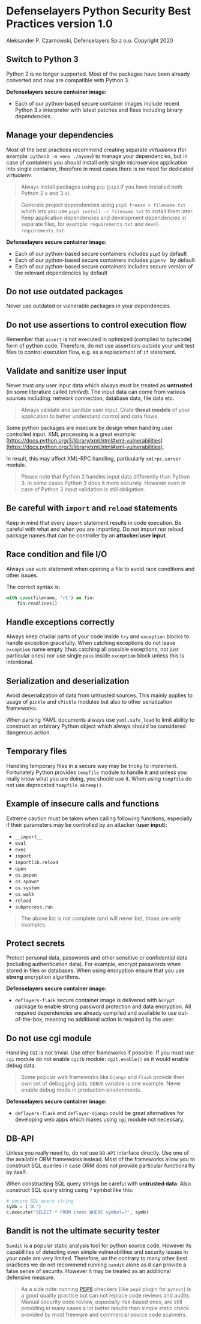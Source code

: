 # Defenselayers Python Security Best Practices version 1.0
Aleksander P. Czarnowski, Defenselayers Sp z o.o.
Copyright 2020

## Switch to Python 3
Python 2 is no longer supported. Most of the packages have been already converted and now are compatible with Python 3. 

__Defenselayers secure container image:__
* Each of our python-based secure container images include recent Python 3.x interpreter with latest patches and fixes 
including binary dependencies.

## Manage your dependencies
Most of the best practices recommend creating separate _virtualenvs_ (for example: `python3 -m venv ./myenv`) to manage 
your dependencies, but in case of containers you should install only single microservice application into single 
container, therefore in most cases there is no need for dedicated _virtualenv_. 

> Always install packages using `pip` (`pip3` if you have installed both Python 2.x and 3.x).

> Generate project dependencies using `pip3 freeze > filename.txt` which lets you use `pip3 install -r filename.txt` 
> to install them later. Keep application dependencies and development dependencies in separate files, for example: 
> `requirements.txt` and `devel-requirements.txt`.

__Defenselayers secure container image:__
* Each of our python-based secure containers includes `pip3` by default
* Each of our python-based secure containers includes `pipenv ` by default
* Each of our python-based secure containers includes secure version of the relevant dependencies by default

## Do not use outdated packages
Never use outdated or vulnerable packages in your dependencies.

## Do not use assertions to control execution flow
Remember that `assert` is not executed in optimized (compiled to bytecode) form of python code. Therefore, do not use 
assertions outside your unit test files to control execution flow, e.g. as a replacement of `if` statement. 

## Validate and sanitize user input
Never trust _any_ user input data which always must be treated as __untrusted__ (in some literature called _tainted_). 
The input data can come from various sources including: network connection, database data, file data etc. 

> Always validate and sanitize user input. Crate __threat models__ of your application to better understand control and 
> data flows.
 
Some python packages are insecure by design when handling user controlled input. XML processing is a great 
example: [https://docs.python.org/3/library/xml.html#xml-vulnerabilities](https://docs.python.org/3/library/xml.html#xml-vulnerabilities). 

In result, this may affect XML-RPC handling, particularly `xmlrpc.server` module.

> Please note that Python 2 handles input data differently than Python 3. In some cases Python 3 does it more securely. 
> However even in case of Python 3 input validation is still obligation.

## Be careful with `import` and `reload` statements
Keep in mind that every `import` statement results in code execution. Be careful with what and when you are 
importing. Do not import nor reload package names that can be controller by an __attacker__/__user input__.

## Race condition and file I/O
Always use `with` statement when opening a file to avoid race conditions and other issues.

The correct syntax is:
```python
with open(filename, 'rt') as fin:
	fin.readlines()
```

## Handle exceptions correctly
Always keep crucial parts of your code inside `try` and `exception` blocks to handle exception gracefully. When 
catching exceptions do not leave `exception` name empty (thus catching all possible exceptions, not just particular 
ones) nor use single `pass` inside `exception` block unless this is intentional. 

## Serialization and deserialization
Avoid deserialization of data from untrusted sources. This mainly applies to usage of `pickle` and `cPickle` modules 
but also to other serialization frameworks. 

When parsing YAML documents always use `yaml.safe_load` to limit ability to construct an arbitrary Python object which
always should be considered dangerous action. 

## Temporary files
Handling temporary files in a secure way may be tricky to implement. Fortunately Python provides `tempfile` module to 
handle it and unless you really know what you are doing, you should use it. When using `tempfile` do not use deprecated
`tempfile.mktemp()`.
 
## Example of insecure calls and functions
Extreme caution must be taken when calling following functions, especially if their parameters may be controlled by 
an attacker (__user input__):

* `__import__`
* `eval`
* `exec`
* `import`
* `importlib.reload`
* `open`
* `os.popen`
* `os.spawn*`
* `os.system`
* `os.walk`
* `reload`
* `subprocess.run`

> The above list is not complete (and will never be), those are only examples.

## Protect secrets
Protect personal data, passwords and other sensitive or confidential data (including authentication data). For
example, encrypt passwords when stored in files or databases. When using encryption ensure that you use __strong__ 
encryption algorithms.   

__Defenselayers secure container image:__

* `deflayers-flask` secure container image is delivered with `bcrypt` package to enable strong password protection and data encryption. All required dependencies are already compiled and available to use out-of-the-box, meaning no additional action is required by the user.

## Do not use cgi module
Handling `CGI` is not trivial. Use other frameworks if possible. If you must use `cgi` module do not enable `cgitb` 
module: `cgit.enable()` as it would enable debug data.

> Some popular web frameworks like `Django` and `Flask` provide their own set of debugging aids. `DEBUG` variable is
> one example. Never enable debug mode in production environments.

__Defenselayers secure container image:__
* `deflayers-flask` and `deflayer-django` could be great alternatives for developing web apps which makes using `cgi` module not necessary.  

## DB-API
Unless you really need to, do not use `DB-API` interface directly. Use one of the available ORM frameworks instead. 
Most of the frameworks allow you to construct SQL queries in case ORM does not provide particular functionality by 
itself. 

When constructing SQL query strings be careful with __untrusted data__. Also construct SQL query string using `?` 
symbol like this:

```python
# secure SQL query string
symb = ('DL')
c.execute('SELECT * FROM items WHERE symbol=?', symb)
```

## Bandit is not the ultimate security tester
`Bandit` is a popular static analysis tool for python source code. However its capabilities of detecting 
even simple vulnerabilities and security issues in your code are very limited. Therefore, on the contrary to many other
best practices we do not recommend running `bandit` alone as it can provide a false sense of security. However it may 
be treated as an additional defensive measure.

> As a side note: running [PEP8](https://www.python.org/dev/peps/pep-0008/) checkers (like `pep8` plugin for `pytest`)
> is a good quality practice but can not replace code reviews and audits. Manual security code review, especially
> risk-based ones, are still providing in many cases a lot better results than simple static check provided by most
> freeware and commercial source code scanners.  
